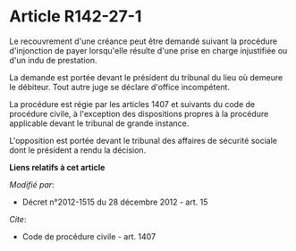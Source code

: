 # Article R142-27-1

Le recouvrement d'une créance peut être demandé suivant la procédure d'injonction de payer lorsqu'elle résulte d'une prise en
charge injustifiée ou d'un indu de prestation. 

La demande est portée devant le président du tribunal du lieu où demeure le débiteur. Tout autre juge se déclare d'office
incompétent. 

La procédure est régie par les articles 1407 et suivants du code de procédure civile, à l'exception des dispositions propres
à la procédure applicable devant le tribunal de grande instance. 

L'opposition est portée devant le tribunal des affaires de sécurité sociale dont le président a rendu la décision.

**Liens relatifs à cet article**

_Modifié par_:

  - Décret n°2012-1515 du 28 décembre 2012 - art. 15

_Cite_:

  - Code de procédure civile - art. 1407
